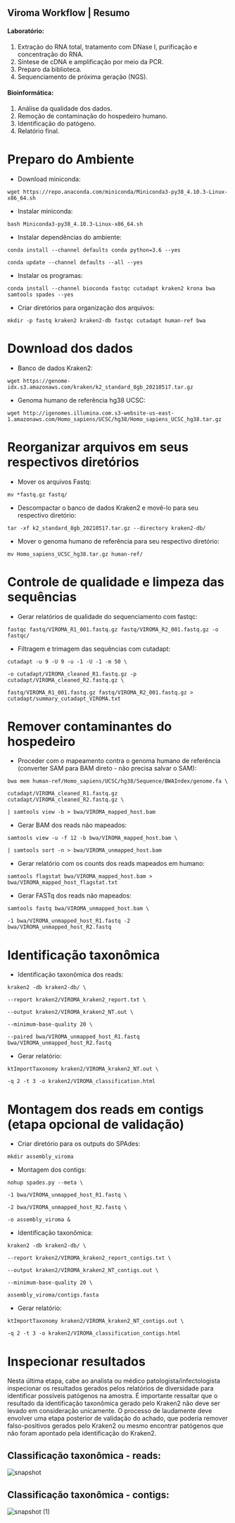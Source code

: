 ## Viroma Workflow | Resumo

#### Laboratório:

1. Extração do RNA total, tratamento com DNase I, purificação e concentração do RNA.
2. Síntese de cDNA e amplificação por meio da PCR.
3. Preparo da biblioteca.
4. Sequenciamento de próxima geração (NGS).

#### Bioinformática:
1. Análise da qualidade dos dados.
2. Remoção de contaminação do hospedeiro humano.
3. Identificação do patógeno.
4. Relatório final.

# Preparo do Ambiente

- Download miniconda:

```wget https://repo.anaconda.com/miniconda/Miniconda3-py38_4.10.3-Linux-x86_64.sh```

- Instalar miniconda:
 
```bash Miniconda3-py38_4.10.3-Linux-x86_64.sh```

- Instalar dependências do ambiente:

```conda install --channel defaults conda python=3.6 --yes```

```conda update --channel defaults --all --yes```

- Instalar os programas:
 
```conda install --channel bioconda fastqc cutadapt kraken2 krona bwa samtools spades --yes```

- Criar diretórios para organização dos arquivos:

```mkdir -p fastq kraken2 kraken2-db fastqc cutadapt human-ref bwa```

# Download dos dados

- Banco de dados Kraken2:

```wget https://genome-idx.s3.amazonaws.com/kraken/k2_standard_8gb_20210517.tar.gz```

- Genoma humano de referência hg38 UCSC:

```wget http://igenomes.illumina.com.s3-website-us-east-1.amazonaws.com/Homo_sapiens/UCSC/hg38/Homo_sapiens_UCSC_hg38.tar.gz```

# Reorganizar arquivos em seus respectivos diretórios

- Mover os arquivos Fastq:

```mv *fastq.gz fastq/ ```

- Descompactar o banco de dados Kraken2 e movê-lo para seu respectivo diretório:

```tar -xf k2_standard_8gb_20210517.tar.gz --directory kraken2-db/```

- Mover o genoma humano de referência para seu respectivo diretório:

```mv Homo_sapiens_UCSC_hg38.tar.gz human-ref/```

# Controle de qualidade e limpeza das sequências

- Gerar relatórios de qualidade do sequenciamento com fastqc:

```fastqc fastq/VIROMA_R1_001.fastq.gz fastq/VIROMA_R2_001.fastq.gz -o fastqc/```

- Filtragem e trimagem das sequências com cutadapt:

```cutadapt -u 9 -U 9 -u -1 -U -1 -m 50 \```

```-o cutadapt/VIROMA_cleaned_R1.fastq.gz -p cutadapt/VIROMA_cleaned_R2.fastq.gz \```

```fastq/VIROMA_R1_001.fastq.gz fastq/VIROMA_R2_001.fastq.gz > cutadapt/summary_cutadapt_VIROMA.txt```

# Remover contaminantes do hospedeiro

- Proceder com o mapeamento contra o genoma humano de referência (converter SAM para BAM direto - não precisa salvar o SAM):

```bwa mem human-ref/Homo_sapiens/UCSC/hg38/Sequence/BWAIndex/genome.fa \```

```cutadapt/VIROMA_cleaned_R1.fastq.gz cutadapt/VIROMA_cleaned_R2.fastq.gz \```

```| samtools view -b > bwa/VIROMA_mapped_host.bam ```

- Gerar BAM dos reads não mapeados:

```samtools view -u -f 12 -b bwa/VIROMA_mapped_host.bam \```

```| samtools sort -n > bwa/VIROMA_unmapped_host.bam```

- Gerar relatório com os counts dos reads mapeados em humano:

```samtools flagstat bwa/VIROMA_mapped_host.bam > bwa/VIROMA_mapped_host_flagstat.txt```

- Gerar FASTq dos reads não mapeados:

```samtools fastq bwa/VIROMA_unmapped_host.bam \```

```-1 bwa/VIROMA_unmapped_host_R1.fastq -2 bwa/VIROMA_unmapped_host_R2.fastq```

# Identificação taxonômica

- Identificação taxonômica dos reads:

```kraken2 -db kraken2-db/ \```

```--report kraken2/VIROMA_kraken2_report.txt \```

```--output kraken2/VIROMA_kraken2_NT.out \```

```--minimum-base-quality 20 \```
  
```--paired bwa/VIROMA_unmapped_host_R1.fastq bwa/VIROMA_unmapped_host_R2.fastq```

- Gerar relatório:

```ktImportTaxonomy kraken2/VIROMA_kraken2_NT.out \```

```-q 2 -t 3 -o kraken2/VIROMA_classification.html```

# Montagem dos reads em contigs (etapa opcional de validação)

- Criar diretório para os outputs do SPAdes:

```mkdir assembly_viroma```

- Montagem dos contigs:

```nohup spades.py --meta \```
 
 ```-1 bwa/VIROMA_unmapped_host_R1.fastq \```
  
 ```-2 bwa/VIROMA_unmapped_host_R2.fastq \```
  
 ```-o assembly_viroma & ```
 
- Identificação taxonômica:

```kraken2 -db kraken2-db/ \```

```--report kraken2/VIROMA_kraken2_report_contigs.txt \```

```--output kraken2/VIROMA_kraken2_NT_contigs.out \```

```--minimum-base-quality 20 \```

```assembly_viroma/contigs.fasta```

- Gerar relatório:

```ktImportTaxonomy kraken2/VIROMA_kraken2_NT_contigs.out \```

```-q 2 -t 3 -o kraken2/VIROMA_classification_contigs.html```

# Inspecionar resultados

Nesta última etapa, cabe ao analista ou médico patologista/infectologista inspecionar os resultados gerados pelos relatórios de diversidade para identificar possíveis patógenos na amostra.
É importante ressaltar que o resultado da identificação taxonômica gerado pelo Kraken2 não deve ser levado em consideração unicamente. O processo de laudamente deve envolver uma etapa posterior de validação do achado, que poderia remover falso-positivos gerados pelo Kraken2 ou mesmo encontrar patógenos que não foram apontado pela identificação do Kraken2.

## Classificação taxonômica - reads:

![snapshot](https://user-images.githubusercontent.com/69684722/152161607-9b681346-4359-40ae-9634-c94375ec0098.svg)


## Classificação taxonômica - contigs:

![snapshot (1)](https://user-images.githubusercontent.com/69684722/152161980-9c79a315-dbbc-4bf2-bc86-5ecdce588254.svg)

